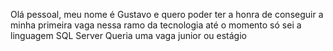 Olá pessoal, meu nome é Gustavo e quero
poder ter a honra de conseguir a minha
primeira vaga nessa ramo da tecnologia
até o momento só sei a linguagem SQL Server
Queria uma vaga junior ou estágio
